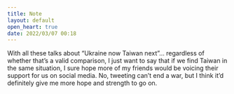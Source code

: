 ```yaml
---
title: Note
layout: default
open_heart: true
date: 2022/03/07 00:18
---
```


With all these talks about “Ukraine now Taiwan next”… regardless of whether that’s a valid comparison, I just want to say that if we find Taiwan in the same situation, I sure hope more of my friends would be voicing their support for us on social media. No, tweeting can’t end a war, but I think it’d definitely give me more hope and strength to go on.
